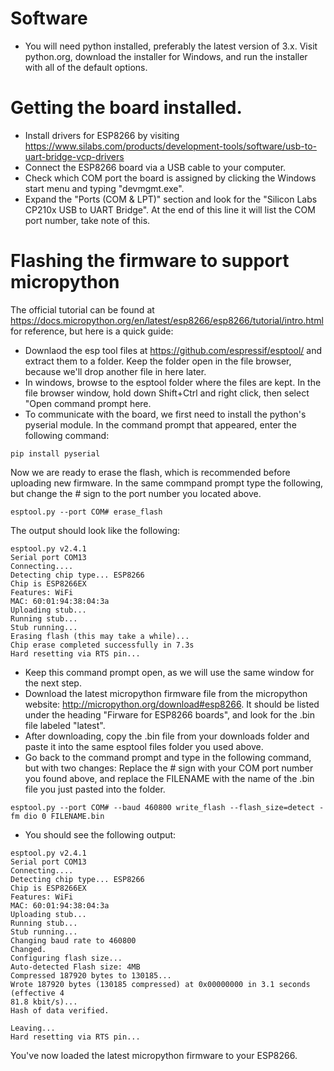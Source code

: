 # Software

- You will need python installed, preferably the latest version of 3.x.  Visit python.org, download the installer for Windows, and run the installer with all of the default options.

# Getting the board installed.

- Install drivers for ESP8266 by visiting https://www.silabs.com/products/development-tools/software/usb-to-uart-bridge-vcp-drivers
- Connect the ESP8266 board via a USB cable to your computer.
- Check which COM port the board is assigned by clicking the Windows start menu and typing "devmgmt.exe".
- Expand the "Ports (COM & LPT)" section and look for the "Silicon Labs CP210x USB to UART Bridge". At the end of this line it will list the COM port number, take note of this.

# Flashing the firmware to support micropython

The official tutorial can be found at https://docs.micropython.org/en/latest/esp8266/esp8266/tutorial/intro.html for reference, but here is a quick guide:
- Downlaod the esp tool files at https://github.com/espressif/esptool/ and extract them to a folder.  Keep the folder open in the file browser, because we'll drop another file in here later.
- In windows, browse to the esptool folder where the files are kept.  In the file browser window, hold down Shift+Ctrl and right click, then select "Open command prompt here.
- To communicate with the board, we first need to install the python's pyserial module.  In the command prompt that appeared, enter the following command:
```
pip install pyserial
```
Now we are ready to erase the flash, which is recommended before uploading new firmware. In the same commpand prompt type the following, but change the # sign to the port number you located above.
```
esptool.py --port COM# erase_flash
```
  The output should look like the following:
```
esptool.py v2.4.1
Serial port COM13
Connecting....
Detecting chip type... ESP8266
Chip is ESP8266EX
Features: WiFi
MAC: 60:01:94:38:04:3a
Uploading stub...
Running stub...
Stub running...
Erasing flash (this may take a while)...
Chip erase completed successfully in 7.3s
Hard resetting via RTS pin...
```
- Keep this command prompt open, as we will use the same window for the next step.
- Download the latest micropython firmware file from the micropython website: http://micropython.org/download#esp8266.  It should be listed under the heading "Firware for ESP8266 boards", and look for the .bin file labeled "latest".
- After downloading, copy the .bin file from your downloads folder and paste it into the same esptool files folder you used above.
- Go back to the command prompt and type in the following command, but with two changes: Replace the # sign with your COM port number you found above, and replace the FILENAME with the name of the .bin file you just pasted into the folder.
```
esptool.py --port COM# --baud 460800 write_flash --flash_size=detect -fm dio 0 FILENAME.bin
```
- You should see the following output:
```
esptool.py v2.4.1
Serial port COM13
Connecting....
Detecting chip type... ESP8266
Chip is ESP8266EX
Features: WiFi
MAC: 60:01:94:38:04:3a
Uploading stub...
Running stub...
Stub running...
Changing baud rate to 460800
Changed.
Configuring flash size...
Auto-detected Flash size: 4MB
Compressed 187920 bytes to 130185...
Wrote 187920 bytes (130185 compressed) at 0x00000000 in 3.1 seconds (effective 4
81.8 kbit/s)...
Hash of data verified.

Leaving...
Hard resetting via RTS pin...
```
You've now loaded the latest micropython firmware to your ESP8266.
